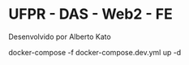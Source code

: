 # UFPR - DAS - Web2 - FE

Desenvolvido por Alberto Kato

docker-compose -f docker-compose.dev.yml up -d
